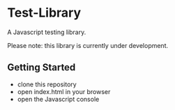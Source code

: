 # Test-Library

A Javascript testing library.

Please note: this library is currently under development.

## Getting Started
* clone this repository
* open index.html in your browser
* open the Javascript console
